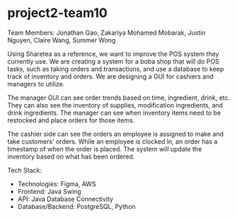 # project2-team10

Team Members: Jonathan Gao, Zakariya Mohamed Mobarak, Justin Nguyen, Claire Wang, Summer Wong

Using Sharetea as a reference, we want to improve the POS system they currently use. We are creating a system for a boba shop that will do POS tasks, such as taking orders and transactions, and use a database to keep track of inventory and orders. We are designing a GUI for cashiers and managers to utilize. 

The manager GUI can see order trends based on time, ingredient, drink, etc. They can also see the inventory of supplies, modification ingredients, and drink ingredients. The manager can see when inventory items need to be restocked and place orders for those items. 

The cashier side can see the orders an employee is assigned to make and take customers' orders. While an employee is clocked in, an order has a timestamp of when the order is placed. The system will update the inventory based on what has been ordered. 

Tech Stack: 
- Technologies: Figma, AWS
- Frontend: Java Swing
- API: Java Database Connectivity
- Database/Backend: PostgreSQL, Python